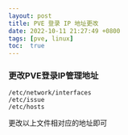```yaml
---
layout: post
title: PVE 登录 IP 地址更改
date: 2022-10-11 21:27:49 +0800
tags: [pve, linux]
toc:  true
---
```


### 更改PVE登录IP管理地址

```
/etc/network/interfaces
/etc/issue
/etc/hosts
```

更改以上文件相对应的地址即可
